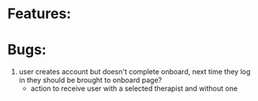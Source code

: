# Features:

# Bugs: 
1. user creates account but doesn't complete onboard, next time they log in they should be brought to onboard page? 
    - action to receive user with a selected therapist and without one